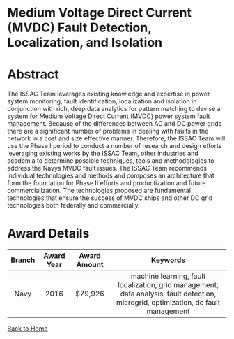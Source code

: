 
Medium Voltage Direct Current (MVDC) Fault Detection, Localization, and Isolation
=================================================================================

# Abstract


The ISSAC Team leverages existing knowledge and expertise in power system monitoring, fault identification, localization and isolation in conjunction with rich, deep data analytics for pattern matching to devise a system for Medium Voltage Direct Current (MVDC) power system fault management. Because of the differences between AC and DC power grids there are a significant number of problems in dealing with faults in the network in a cost and size effective manner. Therefore, the ISSAC Team will use the Phase I period to conduct a number of research and design efforts leveraging existing works by the ISSAC Team, other industries and academia to determine possible techniques, tools and methodologies to address the Navys MVDC fault issues. The ISSAC Team recommends individual technologies and methods and composes an architecture that form the foundation for Phase II efforts and productization and future commercialization. The technologies proposed are fundamental technologies that ensure the success of MVDC ships and other DC grid technologies both federally and commercially.  

# Award Details

|Branch|Award Year|Award Amount|Keywords|
| :---: | :---: | :---: | :---: |
|Navy|2016|$79,926|machine learning, fault localization, grid management, data analysis, fault detection, microgrid, optimization, dc fault management|
  
  


[Back to Home](https://github.com/chrischow/dod_sbir_awards/DJ/#1931)